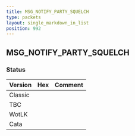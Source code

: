 ```yaml
---
title: MSG_NOTIFY_PARTY_SQUELCH
type: packets
layout: single_markdown_in_list
position: 992
---
```


## MSG_NOTIFY_PARTY_SQUELCH

### Status

Version | Hex | Comment
---------- | ---------- | ---------- 
Classic |  |  
TBC |  |  
WotLK |  |  
Cata |  |  
